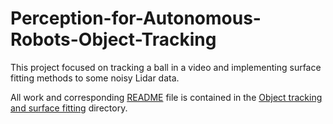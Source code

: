 # Perception-for-Autonomous-Robots-Object-Tracking
This project focused on tracking a ball in a video and implementing surface fitting methods to some noisy Lidar data.

All work and corresponding [README](https://github.com/njnovak/Perception-for-Autonomous-Robots-Object-Tracking/blob/594fb9e7ec66a2728c748ce1084ccae3cab0a386/Object%20tracking%20and%20surface%20fitting/README.md) file is contained in the [Object tracking and surface fitting](https://github.com/njnovak/Perception-for-Autonomous-Robots-Object-Tracking/tree/9c00073b79ee9e0a621867d2ce76e6d9b982f644/Object%20tracking%20and%20surface%20fitting) directory.
